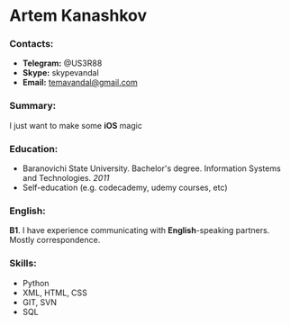 # Artem Kanashkov

### Contacts:
* __Telegram:__ @US3R88
* __Skype:__ skypevandal
* __Email:__ temavandal@gmail.com

### Summary:
I just want to make some __iOS__ magic

### Education:
* Baranovichi State University. Bachelor's degree. Information Systems and Technologies. _2011_
* Self-education (e.g. codecademy, udemy courses, etc)

### English:
__B1__. I have experience communicating with __English__-speaking partners. Mostly correspondence.

### Skills:
* Python
* XML, HTML, CSS
* GIT, SVN
* SQL
